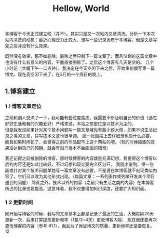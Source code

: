 ﻿---
title: Hellow, World
category: 博客记录, 生活
layout: post
---

本博客于今天正式建立啦（并不）。其实只是又一次站内文章清洗。分析一下本次站内清洗的动机：最近心理压力比较大，想写一些记录发布于本博客，但是文章写完之后并没有什么效果。

既然没有效果，那不如删除。删除之后只剩下一篇文章了，而且仅剩的这篇文章中也没有什么有意义的内容，干脆直接删除了。之后这个博客有几天是空的。
几个小时前（大概下午一二点钟），我决定在今天空闲下来之后，开始重新撰写第一篇博文。现在我空闲下来了，在3月的一个周日的晚上。

## 1.博客建立
### 1.1 博客文章定位

之前和别人交流了一下，我可能有些过度焦虑，我需要不断证明自己的价值（通过好好生活和我的兴趣爱好）严格来说，本站之前定位是以技术为主的。  
但是我发现如果针对某个技术问题写一篇文章难免有些小题大做，如果不说生活记录之类的文章，只写技术文章也很单调。
画一张画摆上去仔细想也没什么必要，而且如果时间长了，会觉得之前的作品配不上这个网站的吧。（有的时候插画的效果没达到自己的预期，就会有自己根本不会画画的错觉）

我还记得之前被删除的博客，那时候博客的内容就是充满幻想，我觉得这个博客以后的内容还是如此比较好，不过幻想和现实要完全区分开。
我刚才说到，摆一张画或针对某个技术问题单独写一篇文章没有必要，不是说在本博客就不出现类似内容了，它们可以改为其他形式出现。（每篇文章：一系列画作或列举开发某个项目遇到的问题）
除此之外，技术以外的内容（之前只有生活之类的内容）在本博客所占的比重也要提高，这意味着，我不仅要增加知识深度，还要扩大知识面。

### 1.2 更新时间

刚开始写博客的时候，我写的文章基本上都是记录了最近的生活，大概每隔20天更新一次，后来打算提高更新频率（1篇/3~4天）更改博客内容。
现在我还要再次更改博客的内容（参考 #1.1），而且为了保证博文的质量，更新频率还是要恢复。12

